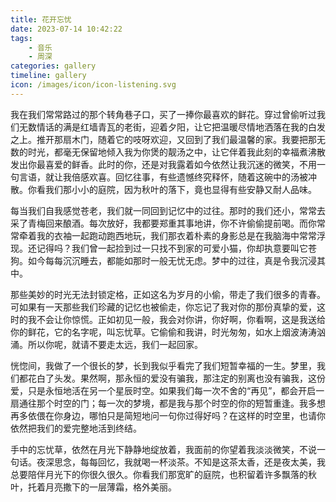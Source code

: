 ```yaml
---
title: 花开忘忧
date: 2023-07-14 10:42:22
tags:
    - 音乐
    - 周深
categories: gallery
timeline: gallery
icon: /images/icon/icon-listening.svg
---
```


我在我们常常路过的那个转角巷子口，买了一捧你最喜欢的鲜花。穿过曾偷听过我们无数情话的满是红墙青瓦的老街，迎着夕阳，让它把温暖尽情地洒落在我的白发之上。推开那扇木门，随着它的吱呀欢迎，又回到了我们最温馨的家。我要把那无数的时光，都毫无保留地倾入我为你煲的靓汤之中，让它伴着我此刻的幸福煮沸散发出你最喜爱的鲜香。此时的你，还是对我露着如今依然让我沉迷的微笑，不用一句言语，就让我倍感欢喜。回忆往事，有些遗憾终究释怀，随着这碗中的汤被冲散。你看我们那小小的庭院，因为秋叶的落下，竟也显得有些安静又耐人品味。

每当我们自我感觉苍老，我们就一同回到记忆中的过往。那时的我们还小，常常去采了青梅回来酿酒。每次放好，我都要郑重其事地讲，你不许偷偷提前喝。而你常常牵着我的衣袖一起跑动跑西地玩，我们那衣着朴素的身影总是在我脑海中常常浮现。还记得吗？我们曾一起捡到过一只找不到家的可爱小猫，你却执意要叫它苍狗。如今每每沉沉睡去，都能如那时一般无忧无虑。梦中的过往，真是令我沉浸其中。

那些美妙的时光无法封锁定格，正如这名为岁月的小偷，带走了我们很多的青春。可如果有一天那些我们珍藏的记忆也被偷走，你忘记了我对你的那份真挚的爱，这时的我不会让你惊慌。正如初见一般，我会对你讲，你好啊，你看啊，这是我送给你的鲜花，它的名字呢，叫忘忧草。它偷偷和我讲，时光匆匆，如水上烟波涛涛汹涌。所以你呢，就请不要走太远，我们一起回家。

恍惚间，我做了一个很长的梦，长到我似乎看完了我们短暂幸福的一生。梦里，我们都花白了头发。果然啊，那永恒的爱没有骗我，那注定的别离也没有骗我，这份爱，只是永恒地活在另一个星辰时空。如果我们每一次不舍的“再见”，都会开启一扇通往那个时空的门；每一次的梦境，都是我与那个时空的你的短暂重逢。我多想再多依偎在你身边，哪怕只是简短地问一句你过得好吗？在这样的时空里，也请你依然把我们的爱完整地活到终结。

手中的忘忧草，依然在月光下静静地绽放着，我面前的你望着我淡淡微笑，不说一句话。夜深思念，每每回忆，我就喝一杯淡茶。不知是这茶太香，还是夜太美，我总要陪伴月光下的你很久很久。你看我们那宽旷的庭院，也积留着许多飘落的秋叶，托着月亮撒下的一层薄霜，格外美丽。
